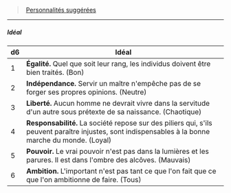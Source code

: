 ﻿---
!Generic
Id: background_serviteur_hd.md#idéal
ParentLink: background_serviteur_hd.md#personnalités-suggérées
Name: Idéal
ParentName: Personnalités suggérées
NameLevel: 5
---
> [Personnalités suggérées](hd_background_serviteur_personnalites_suggerees.md)

---

##### Idéal

|d6|Idéal|
|---|---|
|1|**Égalité.** Quel que soit leur rang, les individus doivent être bien traités. (Bon)|
|2|**Indépendance.** Servir un maître n'empêche pas de se forger ses propres opinions. (Neutre)|
|3|**Liberté.** Aucun homme ne devrait vivre dans la servitude d'un autre sous prétexte de sa naissance. (Chaotique)|
|4|**Responsabilité.** La société repose sur des piliers qui, s'ils peuvent paraître injustes, sont indispensables à la bonne marche du monde. (Loyal)|
|5|**Pouvoir.** Le vrai pouvoir n'est pas dans la lumières et les parures. Il est dans l'ombre des alcôves. (Mauvais)|
|6|**Ambition.** L'important n'est pas tant ce que l'on fait que ce que l'on ambitionne de faire. (Tous)|

